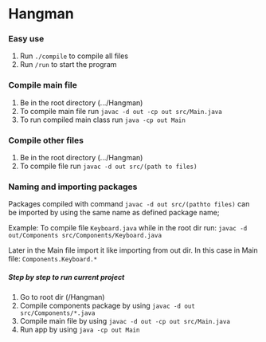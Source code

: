 # Hangman

### Easy use

1. Run `./compile` to compile all files
2. Run `/run` to start the program

### Compile main file

1. Be in the root directory (.../Hangman)
2. To compile main file run `javac -d out -cp out src/Main.java`
3. To run compiled main class run `java -cp out Main`

### Compile other files

1. Be in the root directory (.../Hangman)
2. To compile file run `javac -d out src/(path to files)`

### Naming and importing packages

Packages compiled with command `javac -d out src/(pathto files)` can be imported by using the same name as defined package name;

Example:
To compile file `Keyboard.java` while in the root dir run:
`javac -d out/Components src/Components/Keyboard.java`

Later in the Main file import it like importing from out dir.
In this case in Main file: `Components.Keyboard.*`

##### Step by step to run current project

1. Go to root dir (/Hangman)
2. Compile components package by using `javac -d out src/Components/*.java`
3. Compile main file by using `javac -d out -cp out src/Main.java`
4. Run app by using `java -cp out Main`
